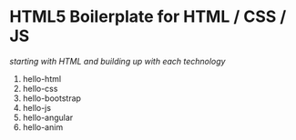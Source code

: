 # HTML5 Boilerplate for HTML / CSS / JS

_starting with HTML and building up with each technology_

1. hello-html
2. hello-css
3. hello-bootstrap
4. hello-js
5. hello-angular
6. hello-anim

